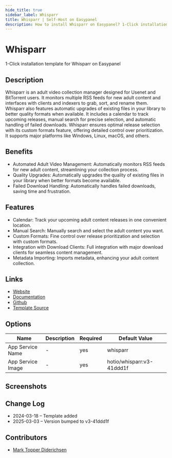 ```yaml
---
hide_title: true
sidebar_label: Whisparr
title: Whisparr | Self-Host on Easypanel
description: How to install Whisparr on Easypanel? 1-Click installation template for Whisparr on Easypanel
---
```


<!-- generated -->

# Whisparr

1-Click installation template for Whisparr on Easypanel

## Description

Whisparr is an adult video collection manager designed for Usenet and BitTorrent users. It monitors multiple RSS feeds for new adult content and interfaces with clients and indexers to grab, sort, and rename them. Whisparr also features automatic upgrades of existing files in your library to better quality formats when available. It includes a calendar to track upcoming releases, manual search for precise selection, and automatic handling of failed downloads. Whisparr ensures optimal release selection with its custom formats feature, offering detailed control over prioritization. It supports major platforms like Windows, Linux, macOS, and others.

## Benefits

- Automated Adult Video Management: Automatically monitors RSS feeds for new adult content, streamlining your collection process.
- Quality Upgrades: Automatically upgrades the quality of existing files in your library when better formats become available.
- Failed Download Handling: Automatically handles failed downloads, saving time and frustration.

## Features

- Calendar: Track your upcoming adult content releases in one convenient location.
- Manual Search: Manually search and select the adult content you want.
- Custom Formats: Fine control over release prioritization and selection with custom formats.
- Integration with Download Clients: Full integration with major download clients for seamless content management.
- Metadata Importing: Imports metadata, enhancing your adult content collection.

## Links

- [Website](https://whisparr.com/)
- [Documentation](https://wiki.servarr.com/whisparr)
- [Github](https://github.com/Whisparr/Whisparr/)
- [Template Source](https://github.com/easypanel-io/templates/tree/main/templates/whisparr)

## Options

Name | Description | Required | Default Value
-|-|-|-
App Service Name | - | yes | whisparr
App Service Image | - | yes | hotio/whisparr:v3-41ddd1f

## Screenshots


## Change Log

- 2024-03-18 – Template added
- 2025-03-03 – Version bumped to v3-41ddd1f

## Contributors

- [Mark Topper Diderichsen](https://github.com/marktopper)
